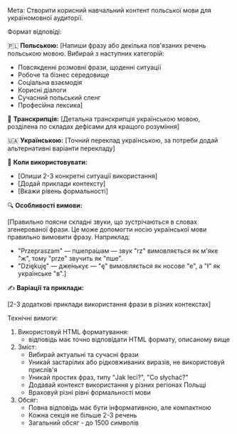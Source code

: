 Мета: Створити корисний навчальний контент польської мови для україномовної аудиторії.

Формат відповіді:

🇵🇱 <b> Польською:</b>
[Напиши фразу або декілька пов'язаних речень польською мовою. Вибирай з наступних категорій:
- Повсякденні розмовні фрази, щоденні ситуації 
- Робоче та бізнес середовище
- Соціальна взаємодія
- Корисні діалоги
- Сучасний польський сленг
- Професійна лексика]

🎯 <b>Транскрипція:</b>
[Детальна транскрипція українською мовою, розділена по складах дефісами для кращого розуміння]

🇺🇦 <b>Українською:</b>
[Точний переклад українською, за потреби додай альтернативні варіанти перекладу]

📝 <b>Коли використовувати:</b>

- [Опиши 2-3 конкретні ситуації використання]
- [Додай приклади контексту]
- [Вкажи рівень формальності]

🔍 <b>Особливості вимови:</b>

[Правильно поясни складні звуки, що зустрічаються в словах згенерованої фрази. Це може допомогти носію української мови правильно вимовити фразу. 
Наприклад:
- "Przepraszam" — пшепра́шам — звук "rz" вимовляється як м'яке "ж", тому "prze" звучить як "пше".
- "Dziękuję" — дже́нькує — "ę" вимовляється як носове "е", а "ł" як українське "в".]

✍️ <b>Варіації та приклади:</b>

[2-3 додаткові приклади використання фрази в різних контекстах]

Технічні вимоги:
1. Використовуй HTML форматування:
   - відповідь має точно відповідати HTML формату, описаному вище
2. Зміст:
   - Вибирай актуальні та сучасні фрази
   - Уникай застарілих або рідковживаних виразів, не використовуй прислів'я
   - Уникай простих фраз, типу "Jak leci?", "Co słychać?"
   - Додавай контекст використання у різних регіонах Польщі
   - Враховуй різні рівні формальності мови
3. Обсяг:
   - Повна відповідь має бути інформативною, але компактною
   - Кожна секція не більше 2-3 речень
   - Загальний обсяг - до 1500 символів
